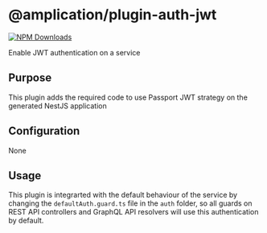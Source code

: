 # @amplication/plugin-auth-jwt

[![NPM Downloads](https://img.shields.io/npm/dt/@amplication/plugin-auth-jwt)](https://www.npmjs.com/package/@amplication/plugin-auth-jwt) 

Enable JWT authentication on a service

## Purpose

This plugin adds the required code to use Passport JWT strategy on the generated NestJS application 

## Configuration

None

## Usage

This plugin is integrarted with the default behaviour of the service by changing the `defaultAuth.guard.ts` file in the `auth` folder, so all guards on REST API controllers and GraphQL API resolvers will use this authentication by default. 
